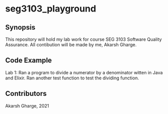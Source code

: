 # seg3103_playground

## Synopsis

This repository will hold my lab work for course SEG 3103 Software Quality Assurance. All contibution will be made by me, Akarsh Gharge.

## Code Example

Lab 1:
Ran a program to divide a numerator by a denominator witten in Java and Elixir. Ran another test function to test the dividing function.

## Contributors

Akarsh Gharge, 2021
